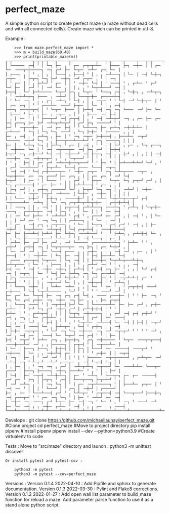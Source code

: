# perfect_maze
A simple python script to create perfect maze (a maze without dead cells and with all connected cells).
Create maze wich can be printed in utf-8.

Example :

```python:
    >>> from maze.perfect_maze import *
    >>> m = build_maze(60,40)
    >>> print(printable_maze(m))
┌─┬─────────┬─┬─┬─┬───┬─────┬───────────┬───┬─┬─────┬─────┬───┬─┬─────┬─────────┬─────────────┬─┬───┬───────┬─────┬─┬───┐
│ └─────╴ ┌─┤ ╵ │ └─┐ ├─╴ ╷ ╵ ┌─╴ ┌─┬─┬─┴─╴ ╵ ├───╴ ├─┐ ╶─┼─╴ │ │ ┌─╴ └─╴ ╶───┬─┼─────┐ ╶─┐ ┌─┘ ├─╴ └─┬─╴ ╶─┴─╴ ┌─┤ └─╴ │
│ ┌───┐ ╷ │ ╵ ╷ │ ╷ │ └───┤ ╷ ├───┤ ╵ │ ╷ ╷ ┌─┴───┐ │ └─╴ │ ╶─┤ └─┼─┐ ┌─┬─╴ ╷ ╵ ├─┬─┐ └─┐ ├─┘ ╶─┼─┐ ╶─┘ ┌─┬─╴ ╷ ╵ │ ╶─┐ │
│ ╵ ┌─┘ │ │ ╷ ├─┴─┘ ╵ ┌─╴ │ │ ╵ ╶─┼─╴ └─┤ │ ╵ ╶───┤ ╵ ╷ ┌─┴─╴ ╵ ┌─┘ └─┘ ├─╴ │ ┌─┘ ╵ │ ╶─┘ └─╴ ╷ │ │ ╷ ╷ ╵ └─┬─┴───┘ ╶─┤ │
├─┬─┤ ╷ └─┘ ├─┴─────╴ └─┬─┘ ├─┐ ╷ └─┬─╴ ╵ └─┬─┐ ┌─┤ ╷ └─┼─┐ ╷ ╶─┴─┬─┐ ╷ ╵ ╶─┼─┴─┬─┐ ├───╴ ╷ ╶─┴─┘ │ │ └───┬─┼─╴ ┌─┬───┴─┤
│ ╵ └─┘ ╶─┐ ╵ ╷ ╷ ┌─┐ ╶─┴─┐ ╵ └─┤ ╷ │ ╷ ╶─┬─┘ ╵ ╵ └─┤ ╶─┘ └─┼─┬─╴ │ ╵ │ ┌─╴ ├─┐ │ ╵ ╵ ┌───┴─╴ ╶───┘ ├─┬─╴ │ └─╴ ╵ │ ╷ ┌─┤
├───┐ ┌───┼─┬─┤ │ ╵ └─┬─╴ ├───╴ │ ├─┴─┤ ╶─┤ ╶─┐ ╶─┐ └───╴ ╶─┘ ├─╴ └─╴ │ ├───┤ ╵ ├─╴ ╷ ├─╴ ╷ ╶─┬─╴ ╷ │ ╵ ╷ ├───╴ ╶─┘ ├─┤ │
│ ╷ │ └─╴ ╵ │ ╵ ├───┬─┘ ╶─┤ ┌─┬─┤ │ ╷ ╵ ╶─┤ ╶─┴─┬─┘ ╶─┐ ╷ ┌─╴ ├─╴ ┌─╴ ├─┤ ┌─┴─┐ ├─╴ ├─┘ ╶─┴─┬─┴─┬─┘ │ ┌─┘ ├─┐ ╶─────┘ ╵ │
├─┘ ╵ ╶─┬───┼─╴ │ ╶─┘ ┌─╴ ├─┤ ╵ ╵ └─┴───┐ ├─╴ ┌─┴─┐ ╶─┼─┴─┴─╴ │ ┌─┴───┘ ╵ └─┐ │ └─┐ └─┐ ╶───┘ ╷ └─┐ ├─┼─╴ ╵ ├─────╴ ╷ ╷ │
├─╴ ╷ ╶─┤ ╷ ╵ ┌─┴─┐ ╷ ├─╴ │ ╵ ╶─┐ ╶─┬─╴ ├─┼───┤ ╷ ├───┴─╴ ╶─┬─┘ └─────┐ ╶─┬─┘ └─┐ ╵ ╷ ├───┬───┴───┴─┘ ╵ ┌─┐ └───┬─┐ │ │ │
├─╴ │ ╷ └─┴─┐ └─┐ │ ├─┴─┐ ╵ ┌─╴ │ ╶─┤ ╷ ╵ ╵ ╷ │ └─┘ ╷ ┌─╴ ╷ └─┐ ┌───┐ ╵ ╶─┼───╴ └─╴ │ ╵ ╶─┤ ╶─┬───┬─╴ ╶─┤ ├─┐ ┌─┘ │ ├─┼─┤
├─┬─┘ ├─┐ ┌─┼───┘ └─┤ ╶─┤ ╶─┼───┘ ╶─┤ ├─┬─┐ └─┤ ╷ ╷ ├─┘ ╷ │ ╷ │ │ ╶─┤ ╶───┼─┐ ╶─┐ ╶─┼─┬─┬─┘ ╷ ╵ ╷ └─┬───┘ ╵ │ ╵ ╷ ╵ ╵ ╵ │
│ ╵ ╷ ╵ ├─┤ │ ┌─╴ ┌─┘ ╶─┴───┼───┬───┘ ╵ ╵ ├─┐ ╵ │ ├─┴───┴─┴─┘ └─┘ ╷ ╵ ╷ ┌─┘ └───┴───┘ ╵ ├─┬─┴─╴ └───┤ ┌───╴ └───┤ ╶─┬─┐ │
│ ╶─┤ ┌─┤ ╵ └─┤ ┌─┼─────┬─╴ ╵ ╶─┼─╴ ┌─┬─╴ ╵ ├─┐ └─┴─┬───╴ ╶─┬─╴ ╷ └─┬─┼─┴─╴ ┌─╴ ╶─┐ ┌───┘ ├─╴ ┌─┐ ╷ │ │ ┌─╴ ┌─┐ ╵ ╶─┘ └─┤
├─┬─┘ ╵ │ ┌─╴ ╵ │ └───╴ ╵ ╷ ╷ ┌─┘ ╷ ╵ ├─┬─╴ ╵ └─┬─╴ └─┐ ┌─┬─┘ ┌─┘ ╷ │ └─┐ ┌─┴─────┤ ╵ ┌─╴ ├─╴ ╵ │ │ ├─┴─┴───┤ ╵ ┌─╴ ╷ ╷ │
│ ├─┐ ┌─┘ │ ╷ ┌─┼─┐ ┌─────┘ └─┘ ╷ ├─┬─┘ └─┐ ╶─┐ │ ╷ ╶─┴─┘ │ ╶─┼─╴ └─┴─╴ │ ╵ ╶─┬─╴ ├─┬─┘ ╶─┴───╴ │ └─┼─╴ ╷ ╶─┼─╴ │ ╷ │ │ │
│ │ └─┴─╴ ├─┼─┘ ╵ ├─┼─┐ ╷ ╶─────┼─┘ │ ╷ ╶─┴─┐ └─┼─┴─┬───┬─┘ ┌─┤ ╶─┬─────┴─╴ ╶─┴─┐ │ └─╴ ╶─┐ ┌─┬─┴─┬─┴─┬─┼─╴ │ ┌─┼─┼─┴─┤ │
│ │ ╶─┬─┐ │ │ ╷ ╶─┤ ╵ │ │ ┌─┬───┤ ┌─┴─┴───┐ ├───┴─┐ ╵ ┌─┴─┐ │ └─┬─┼─╴ ╶───┐ ╷ ┌─┴─┴─┬─╴ ╶─┤ ╵ ├─┐ ╵ ╷ ╵ └─╴ │ │ ╵ └─╴ ├─┤
│ │ ╶─┘ └─┘ ├─┴─╴ ╵ ╶─┴─┴─┘ ╵ ┌─┤ ╵ ╷ ┌───┘ ├─╴ ┌─┘ ╷ │ ╶─┤ ╵ ╷ │ └─╴ ╷ ╷ │ ├─┘ ┌─╴ ╵ ╶─┐ └─┐ │ │ ┌─┴───┐ ╷ ╵ └─╴ ╷ ╶─┘ │
│ ╵ ┌─╴ ╷ ╶─┤ ┌─┐ ╷ ┌─┬───┐ ╷ ╵ └─╴ │ └─┬─┐ ╵ ┌─┤ ┌─┘ ╵ ╶─┤ ╷ │ ├─╴ ╶─┼─┘ │ └─┬─┴───╴ ╶─┴─┬─┤ │ └─┤ ┌─┬─┴─┤ ╷ ╶───┼─────┤
├─╴ ├─╴ ├───┴─┤ ├─┴─┘ ├─╴ └─┼─┐ ╶───┴───┘ ╵ ╷ ╵ ├─┴─┐ ╷ ┌─┴─┼─┤ └─╴ ╷ │ ╷ └─┐ ├─────┬─┬───┘ └─┴─╴ ╵ ╵ │ ╶─┤ └───┐ │ ┌─╴ │
│ ┌─┴─┐ ├─╴ ┌─┘ ├─╴ ┌─┘ ╷ ╶─┘ └─────╴ ┌─────┴───┴─┐ ╵ ├─┴─╴ ╵ ╵ ╷ ┌─┼─┘ │ ┌─┼─┤ ╶─┐ │ └─┬─┬───┬─╴ ╶─┐ ├─┐ │ ┌─┐ └─┼─┘ ╷ │
│ └─╴ └─┘ ╶─┘ ╷ ├─╴ └───┤ ┌───╴ ╷ ╷ ┌─┼─╴ ╷ ╷ ╷ ╶─┤ ╶─┘ ╷ ┌─╴ ╷ │ ╵ ├───┤ │ ╵ │ ╶─┼─┴─╴ │ └─┐ ├─╴ ╶─┤ │ ╵ ├─┤ ├───┴─╴ └─┤
│ ┌───╴ ┌───┬─┤ └─┬───╴ │ └─┐ ╶─┤ │ │ ├───┼─┘ └─┬─┴─┬───┴─┼─┐ ├─┴─┬─┴─╴ │ └─╴ ╵ ╷ ├───┐ │ ╷ │ ╵ ╷ ┌─┴─┘ ╶─┤ ╵ ╵ ╷ ╷ ╷ ╶─┤
├─┤ ╶─┐ ╵ ╶─┤ ╵ ╶─┼─╴ ╶─┼─┐ │ ┌─┴─┤ │ ╵ ┌─┤ ┌─┐ ├─╴ ╵ ╷ ╷ │ └─┘ ┌─┤ ╶─┐ │ ┌─┬─┐ │ └─╴ ╵ └─┤ ├─╴ ├─┴─┐ ╶─┐ └─┐ ┌─┼─┴─┤ ╶─┤
│ ├─┐ └─────┼─╴ ╷ ╵ ╷ ┌─┘ └─┼─┴─╴ ╵ │ ┌─┘ ├─┤ ╵ │ ╶─┬─┴─┴─┤ ┌─╴ ╵ ├───┤ ╵ ╵ │ │ │ ╷ ╶─┬───┘ └─╴ │ ╷ │ ╶─┼─┬─┤ ╵ ╵ ┌─┴─┐ │
│ ╵ └─┬─┐ ╶─┼─╴ │ ╷ └─┴─╴ ╶─┴─╴ ╷ ╷ │ └─╴ ╵ ├─╴ ╵ ╷ ╵ ┌─┬─┼─┤ ╶───┘ ┌─┼───┐ ╵ └─┤ └─┬─┴─────╴ ╷ └─┘ ╵ ╷ ╵ ╵ ╵ ╶─┬─┘ ╶─┘ │
├─╴ ┌─┘ └─╴ └─┬─┤ ├─╴ ╶─┐ ┌─┐ ┌─┤ └─┤ ╷ ╶───┘ ┌───┼─╴ │ ╵ ╵ ├─╴ ╶─┐ ╵ └─┐ └─┐ ┌─┤ ┌─┼─╴ ╶─┐ ╶─┼─╴ ╶─┐ ├─╴ ╷ ╷ ╷ ├─┐ ┌─┬─┤
│ ╷ └─┬─┐ ╶───┤ ╵ │ ╶─┬─┼─┤ ├─┘ └─╴ │ └─────┬─┴─╴ ├─╴ ├─╴ ┌─┘ ╷ ┌─┼─╴ ┌─┴─╴ ╵ ╵ ├─┘ └─┐ ┌─┘ ╶─┼─┐ ┌─┘ │ ┌─┴─┼─┼─┤ ╵ ╵ ╵ │
├─┴─╴ │ ╵ ╷ ┌─┴─┬─┤ ╷ │ │ │ └─┬─┐ ╶─┼─────┐ │ ╷ ┌─┘ ╶─┤ ┌─┤ ┌─┼─┘ ╵ ┌─┤ ╷ ╶─┐ ╷ └─╴ ┌─┼─┴─╴ ╷ │ └─┴───┤ │ ┌─┘ │ └─╴ ╶───┤
│ ╷ ╷ └─╴ └─┘ ╷ ╵ ├─┤ │ ╵ ╵ ╷ ╵ └─┬─┴─╴ ╶─┴─┴─┤ └─╴ ╶─┤ │ ├─┤ │ ╶─┬─┘ └─┤ ╶─┤ │ ╶───┤ └─╴ ╷ ├─┴─┬─╴ ╷ └─┤ ╵ ┌─┼─┐ ╷ ╷ ╶─┤
│ ├─┼─╴ ╶─┬─┬─┤ ╷ ╵ └─┘ ╶─┐ └─┐ ╶─┼───╴ ╶─┐ ╶─┘ ╶─┬─┬─┘ ╵ ╵ ╵ ╵ ╶─┘ ╷ ╶─┘ ╷ └─┤ ┌─╴ │ ╶───┤ └─╴ └─┬─┘ ╶─┤ ┌─┤ ╵ ╵ │ ├─╴ │
├─┤ ╵ ┌─┬─┘ ╵ ├─┴─╴ ┌─┐ ╷ ├─┬─┼─┐ ╵ ┌─┐ ╶─┼─┬───╴ ╵ └─┬─╴ ╶───┬─┬───┤ ╶───┼─┬─┴─┘ ╶─┘ ╷ ╷ ├─────┐ │ ┌─┬─┤ ╵ │ ╶─┬─┼─┴─╴ │
│ └─╴ │ ├───┐ ├───┐ ╵ ├─┼─┤ │ │ ├─┐ │ └───┘ └─╴ ╶─────┤ ╶───┬─┘ ╵ ╶─┼───┐ │ └─╴ ╷ ╷ ╶─┼─┴─┤ ┌─╴ ╵ ╵ ╵ ╵ ╵ ┌─┼─╴ │ │ ╶─┬─┤
│ ╶─┐ ╵ ├─╴ │ ╵ ╶─┘ ╶─┘ ╵ │ │ ╵ │ ╵ ├─────╴ ╶─┬─┬─────┘ ╷ ┌─┴─┬─╴ ╶─┘ ╶─┴─┤ ┌─┐ └─┴─┬─┘ ╶─┴─┘ ┌───┬─╴ ╷ ╶─┤ └─┬─┤ └─┐ │ │
│ ╷ ├─┐ │ ╷ ╵ ╶─┐ ╶─┐ ╷ ┌─┘ │ ╶─┴─┬─┴─┐ ╶─┬─┬─┘ └─╴ ╶───┴─┴─╴ └───┬─╴ ┌───┘ │ ├───┐ ├─────┐ ╶─┼─┐ ├───┴─╴ ╵ ╷ ╵ │ ╷ ├─┘ │
│ └─┤ │ ├─┘ ╶─┬─┤ ╶─┴─┼─┴─┐ │ ┌─╴ ╵ ╶─┴─┐ ╵ └───┬─┐ ┌─╴ ┌─╴ ╶─────┤ ┌─┘ ┌─╴ ╵ ├─┐ │ ├─┬─┐ ╵ ┌─┤ │ └───┬───┐ ├─┬─┴─┘ ╵ ╷ │
│ ╶─┘ ├─┴─┐ ╷ ╵ │ ╶─┐ └─┐ │ ╵ │ ┌─╴ ╶─┬─┴─────┐ ╵ │ ├───┴─╴ ┌─┬─╴ │ ╵ ╶─┤ ╶─┐ ╵ │ │ │ ╵ └───┘ │ ╵ ┌─┐ │ ╶─┼─┘ │ ┌─┬───┘ │
├─╴ ╷ ├─╴ ╵ └───┴───┤ ┌─┘ ╵ ╷ └─┴─┬─╴ ╵ ┌─┬───┤ ╶─┤ └───┬───┘ ├───┼─┐ ╶─┤ ┌─┴─┬─┘ ╵ ╵ ┌─╴ ╶─┐ └─┐ ╵ │ ├─╴ ╵ ╶─┴─┘ └─╴ ╶─┤
│ ╶─┼─┘ ╶─┐ ╶───┐ ┌─┘ └─┬─╴ ├─╴ ╶─┤ ╶─┐ ╵ └─╴ ╵ ╷ ╵ ╶─┐ ╵ ╶───┘ ╶─┘ ├─╴ └─┘ ╶─┤ ╷ ╷ ╶─┼─╴ ┌─┴─╴ ╵ ╶─┤ ╵ ╷ ╷ ┌─╴ ╷ ╷ ╶───┤
└───┴─────┴─────┴─┴─────┴───┴─────┴───┴─────────┴─────┴─────────────┴─────────┴─┴─┴───┴───┴─────────┴───┴─┴─┴───┴─┴─────┘
```

Develope : 
	git clone https://github.com/michaellaunay/perfect_maze.git #Clone project
	cd perfect_maze #Move to project directory
	pip install pipenv #Install pipenv
	pipenv install --dev --python=python3.9 #Create virtualenv to code

Tests :
	Move to "src/maze" directory and launch : 
		python3 -m unittest discover

	Or install pytest and pytest-cov :

		python3 -m pytest
		python3 -m pytest --cov=perfect_maze

Versions :
Version 0.1.4 2022-04-10 : Add Pipfile and sphinx to generate documentation.
Version 0.1.3 2022-03-30 : Pylint and Flake8 corrections.
Version 0.1.2 2022-01-27 : Add open wall list parameter to build_maze function for reload a maze.
		Add parameter parse function to use it as a stand alone python script.
